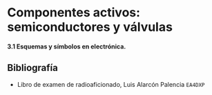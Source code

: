 # Componentes activos: semiconductores y válvulas

#### 3.1 Esquemas y símbolos en electrónica.

## Bibliografía

- Libro de examen de radioaficionado, Luis Alarcón Palencia `EA4DXP`
